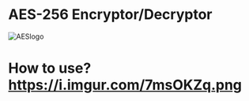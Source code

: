 # AES-256 Encryptor/Decryptor

![AESlogo](https://o.remove.bg/downloads/f0479a75-8aea-4f4b-b902-041f0d741f61/R-removebg-preview.png)


# How to use?https://i.imgur.com/7msOKZq.png
